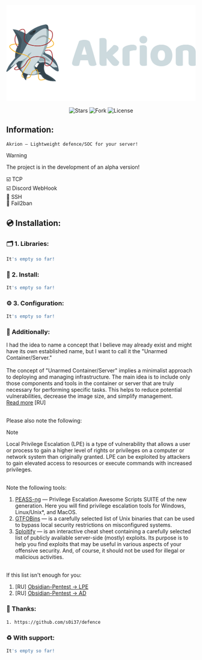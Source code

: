 <p align="center">
  <img src="https://github.com/0xHaskar/Akrion/blob/main/logo.png">
</p>
<p align="center"> 
      <img src="https://img.shields.io/github/stars/0xHaskar/Akrion.svg" alt="Stars">
      <img src="https://img.shields.io/github/forks/0xHaskar/Akrion.svg" alt="Fork">
      <img src="https://img.shields.io/github/license/0xHaskar/Akrion.svg" alt="License">
</p>

## Information:
```
Akrion — Lightweight defence/SOC for your server!
```
> [!Warning]
> The project is in the development of an alpha version!

☑️ TCP <br>
☑️ Discord WebHook <br>
🔲 SSH <br>
🔲 Fail2ban

## 💿 Installation:
### 🗂️ 1. Libraries:
```bash
It's empty so far!
```

### 💾 2. Install:
```bash
It's empty so far!
```

### ⚙️ 3. Configuration:
```bash
It's empty so far!
```

### 📝 Additionally:
I had the idea to name a concept that I believe may already exist and might have its own established name, but I want to call it the "Unarmed Container/Server."<br><br>
The concept of "Unarmed Container/Server" implies a minimalist approach to deploying and managing infrastructure. The main idea is to include only those components and tools in the container or server that are truly necessary for performing specific tasks. This helps to reduce potential vulnerabilities, decrease the image size, and simplify management.<br>
[Read more](https://habr.com/ru/companies/oleg-bunin/articles/799773/) [RU] <br> <br>

Please also note the following:<br>
> [!Note]
> Local Privilege Escalation (LPE) is a type of vulnerability that allows a user or process to gain a higher level of rights or privileges on a computer or network system than originally granted. LPE can be exploited by attackers to gain elevated access to resources or execute commands with increased privileges.
<br>
Note the following tools:<br>

1. [PEASS-ng](https://github.com/peass-ng/PEASS-ng) — Privilege Escalation Awesome Scripts SUITE of the new generation. Here you will find privilege escalation tools for Windows, Linux/Unix*, and MacOS.
2. [GTFOBins](https://gtfobins.github.io/) — is a carefully selected list of Unix binaries that can be used to bypass local security restrictions on misconfigured systems. 
3. [Sploitify](https://sploitify.haxx.it/) — is an interactive cheat sheet containing a carefully selected list of publicly available server-side (mostly) exploits. Its purpose is to help you find exploits that may be useful in various aspects of your offensive security. And, of course, it should not be used for illegal or malicious activities.
<br>
If this list isn't enough for you:<br>

1. [RU] [Obsidian-Pentest -> LPE](https://github.com/0xHaskar/Obsidian-Pentest/blob/main/Obsidian-Pentest/Hacking-all/Penetration-Testing/LPE.md)
2. [RU] [Obsidian-Pentest -> AD](https://github.com/0xHaskar/Obsidian-Pentest/tree/main/Obsidian-Pentest/Hacking-all/AD) 

### 📌 Thanks:
```bash
1. https://github.com/s0i37/defence
```

### ♻️ With support:
```bash
It's empty so far!
```
